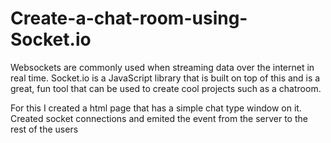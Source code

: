 # Create-a-chat-room-using-Socket.io
Websockets are commonly used when streaming data over the internet in real time. Socket.io is a JavaScript library that is built on top of this and is a great, fun tool that can be used to create cool projects such as a chatroom. 

For this  I created a html page that has a simple chat type window on it. Created socket connections and emited the event from the server to the rest of the users
